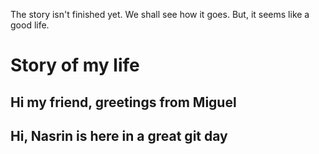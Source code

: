 The story isn't finished yet. We shall see how it goes. But, it seems like a good life.
# Story of my life
## Hi my friend, greetings from Miguel ##
## Hi, Nasrin is here in a great git day

